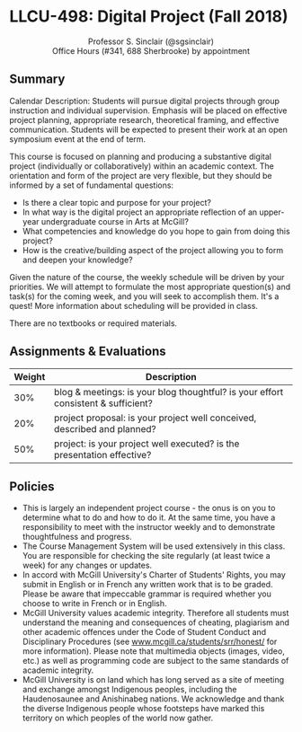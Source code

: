 # LLCU-498: Digital Project (Fall 2018)

<div style="text-align: center">Professor S. Sinclair (@sgsinclair)<br>
Office Hours (#341, 688 Sherbrooke) by appointment</div>

## Summary

Calendar Description: Students will pursue digital projects through group instruction and individual supervision. Emphasis will be placed on effective project planning, appropriate research, theoretical framing, and effective communication. Students will be expected to present their work at an open symposium event at the end of term.

This course is focused on planning and producing a substantive digital project (individually or collaboratively) within an academic context. The orientation and form of the project are very flexible, but they should be informed by a set of fundamental questions:

* Is there a clear topic and purpose for your project?
* In what way is the digital project an appropriate reflection of an upper-year undergraduate course in Arts at McGill?
* What competencies and knowledge do you hope to gain from doing this project?
* How is the creative/building aspect of the project allowing you to form and deepen your knowledge?

Given the nature of the course, the weekly schedule will be driven by your priorities. We will attempt to formulate the most appropriate question(s) and task(s) for the coming week, and you will seek to accomplish them. It's a quest! More information about scheduling will be provided in class.

There are no textbooks or required materials.

## Assignments & Evaluations

| Weight | Description |
| ------ | ----------- |
| 30%    | blog & meetings: is your blog thoughtful? is your effort consistent & sufficient? |
| 20%    | project proposal: is your project well conceived, described and planned? |
| 50%    | project: is your project well executed? is the presentation effective? |

## Policies

* This is largely an independent project course - the onus is on you to determine what to do and how to do it. At the same time, you have a responsibility to meet with the instructor weekly and to demonstrate thoughtfulness and progress.
* The Course Management System will be used extensively in this class. You are responsible for checking the site regularly (at least twice a week) for any changes or updates.
* In accord with McGill University's Charter of Students' Rights, you may submit in English or in French any written work that is to be graded. Please be aware that impeccable grammar is required whether you choose to write in French or in English.
* McGill University values academic integrity. Therefore all students must understand the meaning and consequences of cheating, plagiarism and other academic offences under the Code of Student Conduct and Disciplinary Procedures (see www.mcgill.ca/students/srr/honest/ for more information). Please note that multimedia objects (images, video, etc.) as well as programming code are subject to the same standards of academic integrity.
* McGill University is on land which has long served as a site of meeting and exchange amongst Indigenous peoples, including the Haudenosaunee and Anishinabeg nations. We acknowledge and thank the diverse Indigenous people whose footsteps have marked this territory on which peoples of the world now gather.
